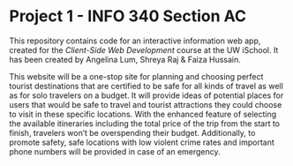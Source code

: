 # Project 1 - INFO 340 Section AC 

This repository contains code for an interactive information web app, created for the _Client-Side Web Development_ course at the UW iSchool.
It has been created by Angelina Lum, Shreya Raj & Faiza Hussain. 

This website will be a one-stop site for planning and choosing perfect tourist destinations that are certified to be safe for all kinds of travel as well as for solo travelers on a budget. It will provide ideas of potential places for users that would be safe to travel and tourist attractions they could choose to visit in these specific locations. With the enhanced feature of selecting the available itineraries including the total price of the trip from the start to finish, travelers won’t be overspending their budget. Additionally, to promote safety, safe locations with low violent crime rates and important phone numbers will be provided in case of an emergency. 


